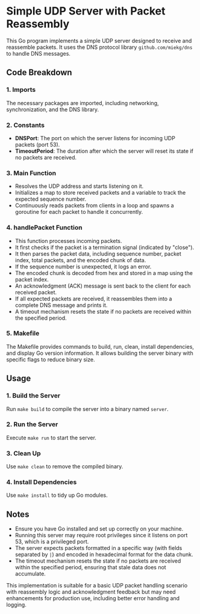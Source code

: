 # Simple UDP Server with Packet Reassembly

This Go program implements a simple UDP server designed to receive and reassemble packets. It uses the DNS protocol library `github.com/miekg/dns` to handle DNS messages.

## Code Breakdown

### 1. Imports
The necessary packages are imported, including networking, synchronization, and the DNS library.

### 2. Constants
- **DNSPort**: The port on which the server listens for incoming UDP packets (port 53).
- **TimeoutPeriod**: The duration after which the server will reset its state if no packets are received.

### 3. Main Function
- Resolves the UDP address and starts listening on it.
- Initializes a map to store received packets and a variable to track the expected sequence number.
- Continuously reads packets from clients in a loop and spawns a goroutine for each packet to handle it concurrently.

### 4. handlePacket Function
- This function processes incoming packets.
- It first checks if the packet is a termination signal (indicated by "close").
- It then parses the packet data, including sequence number, packet index, total packets, and the encoded chunk of data.
- If the sequence number is unexpected, it logs an error.
- The encoded chunk is decoded from hex and stored in a map using the packet index.
- An acknowledgment (ACK) message is sent back to the client for each received packet.
- If all expected packets are received, it reassembles them into a complete DNS message and prints it.
- A timeout mechanism resets the state if no packets are received within the specified period.

### 5. Makefile
The Makefile provides commands to build, run, clean, install dependencies, and display Go version information. It allows building the server binary with specific flags to reduce binary size.

## Usage

### 1. Build the Server
Run `make build` to compile the server into a binary named `server`.

### 2. Run the Server
Execute `make run` to start the server.

### 3. Clean Up
Use `make clean` to remove the compiled binary.

### 4. Install Dependencies
Use `make install` to tidy up Go modules.

## Notes
- Ensure you have Go installed and set up correctly on your machine.
- Running this server may require root privileges since it listens on port 53, which is a privileged port.
- The server expects packets formatted in a specific way (with fields separated by `|`) and encoded in hexadecimal format for the data chunk.
- The timeout mechanism resets the state if no packets are received within the specified period, ensuring that stale data does not accumulate.

This implementation is suitable for a basic UDP packet handling scenario with reassembly logic and acknowledgment feedback but may need enhancements for production use, including better error handling and logging.
